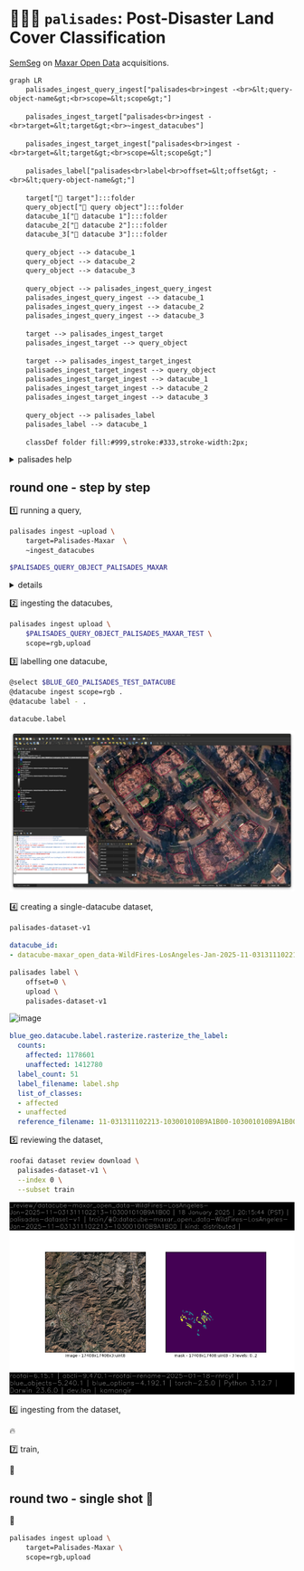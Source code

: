 # 🧑🏽‍🚒 `palisades`: Post-Disaster Land Cover Classification

[SemSeg](https://github.com/kamangir/roofai) on [Maxar Open Data](https://github.com/kamangir/blue-geo/tree/main/blue_geo/catalog/maxar_open_data) acquisitions. 

```mermaid
graph LR
    palisades_ingest_query_ingest["palisades<br>ingest -<br>&lt;query-object-name&gt;<br>scope=&lt;scope&gt;"]

    palisades_ingest_target["palisades<br>ingest -<br>target=&lt;target&gt;<br>~ingest_datacubes"]

    palisades_ingest_target_ingest["palisades<br>ingest -<br>target=&lt;target&gt;<br>scope=&lt;scope&gt;"]

    palisades_label["palisades<br>label<br>offset=&lt;offset&gt; -<br>&lt;query-object-name&gt;"]

    target["🎯 target"]:::folder
    query_object["📂 query object"]:::folder
    datacube_1["🧊 datacube 1"]:::folder
    datacube_2["🧊 datacube 2"]:::folder
    datacube_3["🧊 datacube 3"]:::folder

    query_object --> datacube_1
    query_object --> datacube_2
    query_object --> datacube_3

    query_object --> palisades_ingest_query_ingest
    palisades_ingest_query_ingest --> datacube_1
    palisades_ingest_query_ingest --> datacube_2
    palisades_ingest_query_ingest --> datacube_3

    target --> palisades_ingest_target
    palisades_ingest_target --> query_object

    target --> palisades_ingest_target_ingest
    palisades_ingest_target_ingest --> query_object
    palisades_ingest_target_ingest --> datacube_1
    palisades_ingest_target_ingest --> datacube_2
    palisades_ingest_target_ingest --> datacube_3

    query_object --> palisades_label
    palisades_label --> datacube_1

    classDef folder fill:#999,stroke:#333,stroke-width:2px;
```

<details>
<summary>palisades help</summary>

```bash
palisades \
	ingest \
	[~download,dryrun] \
	[target=<target> | <query-object-name>] \
	[~ingest_datacubes | ~copy_template,dryrun,overwrite,scope=<scope>,upload]
 . ingest <target>.
   target: Brown-Mountain-Truck-Trail | Brown-Mountain-Truck-Trail-all | Brown-Mountain-Truck-Trail-test | Palisades-Maxar | Palisades-Maxar-test
   scope: all + metadata + raster + rgb + rgbx + <.jp2> + <.tif> + <.tiff>
      all: ALL files.
      metadata (default): any < 1 MB.
      raster: all raster.
      rgb: rgb.
      rgbx: rgb and what is needed to build rgb.
      <suffix>: any *<suffix>.
```

</details>


## round one - step by step

1️⃣ running a query,

```bash
palisades ingest ~upload \
	target=Palisades-Maxar  \
	~ingest_datacubes
```

```bash
$PALISADES_QUERY_OBJECT_PALISADES_MAXAR
```

<details>
<summary>details</summary>

```yaml
datacube_id:
- datacube-maxar_open_data-WildFires-LosAngeles-Jan-2025-11-031311102212-103001010B9A1B00
- datacube-maxar_open_data-WildFires-LosAngeles-Jan-2025-11-031311102213-103001010B9A1B00
- datacube-maxar_open_data-WildFires-LosAngeles-Jan-2025-11-031311102212-103001010C7D2D00
- datacube-maxar_open_data-WildFires-LosAngeles-Jan-2025-11-031311102213-103001010C7D2D00
- datacube-maxar_open_data-WildFires-LosAngeles-Jan-2025-11-031311102212-10400100A06B8000
- datacube-maxar_open_data-WildFires-LosAngeles-Jan-2025-11-031311102213-10400100A06B8000
- datacube-maxar_open_data-WildFires-LosAngeles-Jan-2025-11-031311102212-10400100A0B73800
- datacube-maxar_open_data-WildFires-LosAngeles-Jan-2025-11-031311102213-10400100A0B73800
- datacube-maxar_open_data-WildFires-LosAngeles-Jan-2025-11-031311102212-10400100A1AFE700
- datacube-maxar_open_data-WildFires-LosAngeles-Jan-2025-11-031311102213-10400100A1AFE700
```

Also ingested `Palisades-Maxar-test` into `$PALISADES_QUERY_OBJECT_PALISADES_MAXAR_TEST`.

```yaml
datacube_id:
- datacube-maxar_open_data-WildFires-LosAngeles-Jan-2025-11-031311102212-103001010B9A1B00
- datacube-maxar_open_data-WildFires-LosAngeles-Jan-2025-11-031311102213-103001010B9A1B00
```

</details>

2️⃣ ingesting the datacubes,

```bash
palisades ingest upload \
	$PALISADES_QUERY_OBJECT_PALISADES_MAXAR_TEST \
	scope=rgb,upload
```

3️⃣ labelling one datacube,

```bash
@select $BLUE_GEO_PALISADES_TEST_DATACUBE
@datacube ingest scope=rgb .
@datacube label - .
```

```python
datacube.label
```

![image](https://github.com/kamangir/assets/blob/main/palisades/QGIS-datacube-label.png?raw=true)

4️⃣ creating a single-datacube dataset,

```bash
palisades-dataset-v1
```

```yaml
datacube_id:
- datacube-maxar_open_data-WildFires-LosAngeles-Jan-2025-11-031311102213-103001010B9A1B00
```

```bash
palisades label \
	offset=0 \
	upload \
	palisades-dataset-v1
```


![image](https://github.com/kamangir/assets/blob/main/palisades/palisades-dataset.png?raw=true)

```yaml
blue_geo.datacube.label.rasterize.rasterize_the_label:
  counts:
    affected: 1178601
    unaffected: 1412780
  label_count: 51
  label_filename: label.shp
  list_of_classes:
  - affected
  - unaffected
  reference_filename: 11-031311102213-103001010B9A1B00-103001010B9A1B00-visual.tif
```

5️⃣ reviewing the dataset,

```bash
roofai dataset review download \
  palisades-dataset-v1 \
  --index 0 \
  --subset train
```

![image](https://github.com/kamangir/assets/blob/main/palisades/datacube-maxar_open_data-WildFires-LosAngeles-Jan-2025-11-031311102213-103001010B9A1B00.png?raw=true)

6️⃣ ingesting from the dataset,

🔥

7️⃣ train,

🚧

## round two - single shot 🚧

🚧

```bash
palisades ingest upload \
	target=Palisades-Maxar \
	scope=rgb,upload
```
